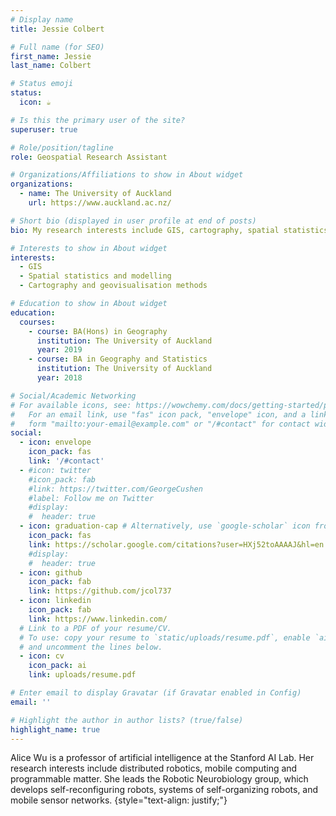 ```yaml
---
# Display name
title: Jessie Colbert

# Full name (for SEO)
first_name: Jessie
last_name: Colbert

# Status emoji
status:
  icon: ☕️

# Is this the primary user of the site?
superuser: true

# Role/position/tagline
role: Geospatial Research Assistant

# Organizations/Affiliations to show in About widget
organizations:
  - name: The University of Auckland
    url: https://www.auckland.ac.nz/

# Short bio (displayed in user profile at end of posts)
bio: My research interests include GIS, cartography, spatial statistics and modelling, population change, and health geography.

# Interests to show in About widget
interests:
  - GIS
  - Spatial statistics and modelling
  - Cartography and geovisualisation methods

# Education to show in About widget
education:
  courses:
    - course: BA(Hons) in Geography
      institution: The University of Auckland
      year: 2019
    - course: BA in Geography and Statistics
      institution: The University of Auckland
      year: 2018

# Social/Academic Networking
# For available icons, see: https://wowchemy.com/docs/getting-started/page-builder/#icons
#   For an email link, use "fas" icon pack, "envelope" icon, and a link in the
#   form "mailto:your-email@example.com" or "/#contact" for contact widget.
social:
  - icon: envelope
    icon_pack: fas
    link: '/#contact'
  - #icon: twitter
    #icon_pack: fab
    #link: https://twitter.com/GeorgeCushen
    #label: Follow me on Twitter
    #display:
    #  header: true
  - icon: graduation-cap # Alternatively, use `google-scholar` icon from `ai` icon pack
    icon_pack: fas
    link: https://scholar.google.com/citations?user=HXj52toAAAAJ&hl=en
    #display:
    #  header: true
  - icon: github
    icon_pack: fab
    link: https://github.com/jcol737
  - icon: linkedin
    icon_pack: fab
    link: https://www.linkedin.com/
  # Link to a PDF of your resume/CV.
  # To use: copy your resume to `static/uploads/resume.pdf`, enable `ai` icons in `params.yaml`,
  # and uncomment the lines below.
  - icon: cv
    icon_pack: ai
    link: uploads/resume.pdf

# Enter email to display Gravatar (if Gravatar enabled in Config)
email: ''

# Highlight the author in author lists? (true/false)
highlight_name: true
---
```


Alice Wu is a professor of artificial intelligence at the Stanford AI Lab. Her research interests include distributed robotics, mobile computing and programmable matter. She leads the Robotic Neurobiology group, which develops self-reconfiguring robots, systems of self-organizing robots, and mobile sensor networks.
{style="text-align: justify;"}
